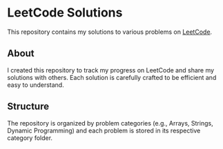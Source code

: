 # LeetCode Solutions

This repository contains my solutions to various problems on [LeetCode](https://leetcode.com/).


## About

I created this repository to track my progress on LeetCode and share my solutions with others. Each solution is carefully crafted to be efficient and easy to understand.

## Structure

The repository is organized by problem categories (e.g., Arrays, Strings, Dynamic Programming) and each problem is stored in its respective category folder.

